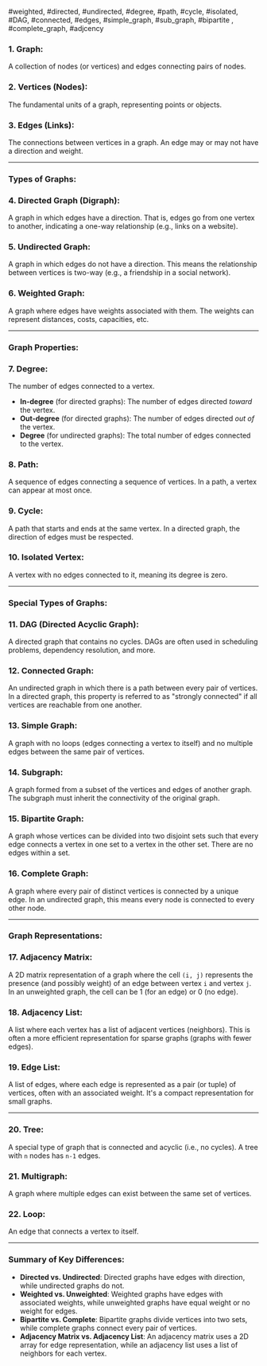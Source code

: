 
#weighted, #directed, #undirected, #degree, #path, #cycle, #isolated, #DAG, #connected, #edges, #simple_graph, #sub_graph, #bipartite , #complete_graph, #adjcency 

### 1. **Graph**:

A collection of nodes (or vertices) and edges connecting pairs of nodes.

### 2. **Vertices (Nodes)**:

The fundamental units of a graph, representing points or objects.

### 3. **Edges (Links)**:

The connections between vertices in a graph. An edge may or may not have a direction and weight.

---

### **Types of Graphs:**

### 4. **Directed Graph (Digraph)**:

A graph in which edges have a direction. That is, edges go from one vertex to another, indicating a one-way relationship (e.g., links on a website).

### 5. **Undirected Graph**:

A graph in which edges do not have a direction. This means the relationship between vertices is two-way (e.g., a friendship in a social network).

### 6. **Weighted Graph**:

A graph where edges have weights associated with them. The weights can represent distances, costs, capacities, etc.

---

### **Graph Properties:**

### 7. **Degree**:

The number of edges connected to a vertex.

- **In-degree** (for directed graphs): The number of edges directed _toward_ the vertex.
- **Out-degree** (for directed graphs): The number of edges directed _out of_ the vertex.
- **Degree** (for undirected graphs): The total number of edges connected to the vertex.

### 8. **Path**:

A sequence of edges connecting a sequence of vertices. In a path, a vertex can appear at most once.

### 9. **Cycle**:

A path that starts and ends at the same vertex. In a directed graph, the direction of edges must be respected.

### 10. **Isolated Vertex**:

A vertex with no edges connected to it, meaning its degree is zero.

---

### **Special Types of Graphs:**

### 11. **DAG (Directed Acyclic Graph)**:

A directed graph that contains no cycles. DAGs are often used in scheduling problems, dependency resolution, and more.

### 12. **Connected Graph**:

An undirected graph in which there is a path between every pair of vertices. In a directed graph, this property is referred to as "strongly connected" if all vertices are reachable from one another.

### 13. **Simple Graph**:

A graph with no loops (edges connecting a vertex to itself) and no multiple edges between the same pair of vertices.

### 14. **Subgraph**:

A graph formed from a subset of the vertices and edges of another graph. The subgraph must inherit the connectivity of the original graph.

### 15. **Bipartite Graph**:

A graph whose vertices can be divided into two disjoint sets such that every edge connects a vertex in one set to a vertex in the other set. There are no edges within a set.

### 16. **Complete Graph**:

A graph where every pair of distinct vertices is connected by a unique edge. In an undirected graph, this means every node is connected to every other node.

---

### **Graph Representations:**

### 17. **Adjacency Matrix**:

A 2D matrix representation of a graph where the cell `(i, j)` represents the presence (and possibly weight) of an edge between vertex `i` and vertex `j`. In an unweighted graph, the cell can be 1 (for an edge) or 0 (no edge).

### 18. **Adjacency List**:

A list where each vertex has a list of adjacent vertices (neighbors). This is often a more efficient representation for sparse graphs (graphs with fewer edges).

### 19. **Edge List**:

A list of edges, where each edge is represented as a pair (or tuple) of vertices, often with an associated weight. It's a compact representation for small graphs.

---

### 20. **Tree**:

A special type of graph that is connected and acyclic (i.e., no cycles). A tree with `n` nodes has `n-1` edges.

### 21. **Multigraph**:

A graph where multiple edges can exist between the same set of vertices.

### 22. **Loop**:

An edge that connects a vertex to itself.

---

### Summary of Key Differences:

- **Directed vs. Undirected**: Directed graphs have edges with direction, while undirected graphs do not.
- **Weighted vs. Unweighted**: Weighted graphs have edges with associated weights, while unweighted graphs have equal weight or no weight for edges.
- **Bipartite vs. Complete**: Bipartite graphs divide vertices into two sets, while complete graphs connect every pair of vertices.
- **Adjacency Matrix vs. Adjacency List**: An adjacency matrix uses a 2D array for edge representation, while an adjacency list uses a list of neighbors for each vertex.